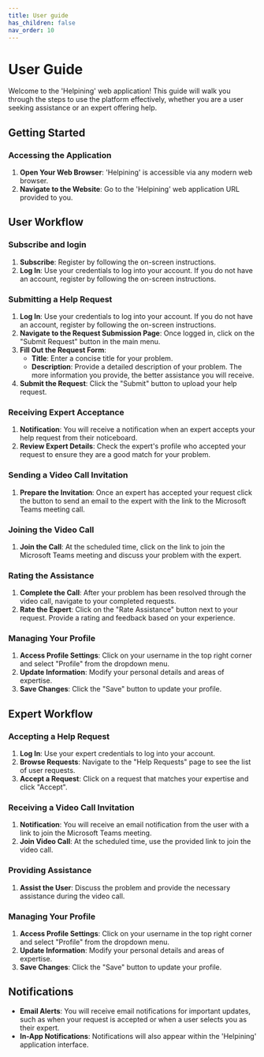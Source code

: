 ```yaml
---
title: User guide
has_children: false
nav_order: 10
---
```


# User Guide

Welcome to the 'Helpining' web application! This guide will walk you through the steps to use the platform effectively, whether you are a user seeking assistance or an expert offering help.

## Getting Started

### Accessing the Application

1. **Open Your Web Browser**: 'Helpining' is accessible via any modern web browser.
2. **Navigate to the Website**: Go to the 'Helpining' web application URL provided to you.

## User Workflow

### Subscribe and login

1. **Subscribe**: Register by following the on-screen instructions.
2. **Log In**: Use your credentials to log into your account. If you do not have an account, register by following the on-screen instructions.

### Submitting a Help Request

1. **Log In**: Use your credentials to log into your account. If you do not have an account, register by following the on-screen instructions.
2. **Navigate to the Request Submission Page**: Once logged in, click on the "Submit Request" button in the main menu.
3. **Fill Out the Request Form**:
   - **Title**: Enter a concise title for your problem.
   - **Description**: Provide a detailed description of your problem. The more information you provide, the better assistance you will receive.
4. **Submit the Request**: Click the "Submit" button to upload your help request.

### Receiving Expert Acceptance

1. **Notification**: You will receive a notification when an expert accepts your help request from their noticeboard.
2. **Review Expert Details**: Check the expert's profile who accepted your request to ensure they are a good match for your problem.

### Sending a Video Call Invitation

1. **Prepare the Invitation**: Once an expert has accepted your request click the button to send an email to the expert with the link to the Microsoft Teams meeting call.

### Joining the Video Call

1. **Join the Call**: At the scheduled time, click on the link to join the Microsoft Teams meeting and discuss your problem with the expert.

### Rating the Assistance

1. **Complete the Call**: After your problem has been resolved through the video call, navigate to your completed requests.
2. **Rate the Expert**: Click on the "Rate Assistance" button next to your request. Provide a rating and feedback based on your experience.

### Managing Your Profile

1. **Access Profile Settings**: Click on your username in the top right corner and select "Profile" from the dropdown menu.
2. **Update Information**: Modify your personal details and areas of expertise.
3. **Save Changes**: Click the "Save" button to update your profile.

## Expert Workflow

### Accepting a Help Request

1. **Log In**: Use your expert credentials to log into your account.
2. **Browse Requests**: Navigate to the "Help Requests" page to see the list of user requests.
3. **Accept a Request**: Click on a request that matches your expertise and click "Accept".

### Receiving a Video Call Invitation

1. **Notification**: You will receive an email notification from the user with a link to join the Microsoft Teams meeting.
2. **Join Video Call**: At the scheduled time, use the provided link to join the video call.

### Providing Assistance

1. **Assist the User**: Discuss the problem and provide the necessary assistance during the video call.

### Managing Your Profile

1. **Access Profile Settings**: Click on your username in the top right corner and select "Profile" from the dropdown menu.
2. **Update Information**: Modify your personal details and areas of expertise.
3. **Save Changes**: Click the "Save" button to update your profile.

## Notifications

- **Email Alerts**: You will receive email notifications for important updates, such as when your request is accepted or when a user selects you as their expert.
- **In-App Notifications**: Notifications will also appear within the 'Helpining' application interface.


